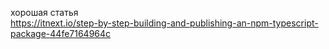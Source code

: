 хорошая статья  
https://itnext.io/step-by-step-building-and-publishing-an-npm-typescript-package-44fe7164964c
